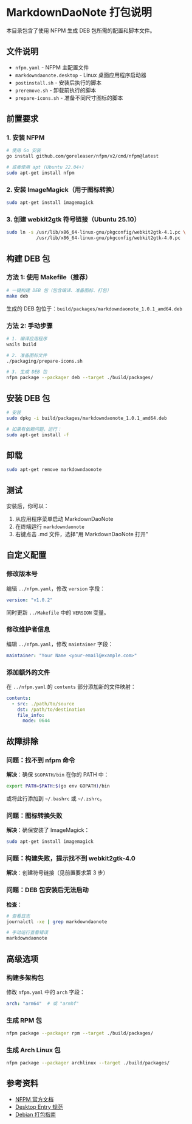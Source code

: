 # MarkdownDaoNote 打包说明

本目录包含了使用 NFPM 生成 DEB 包所需的配置和脚本文件。

## 文件说明

- `nfpm.yaml` - NFPM 主配置文件
- `markdowndaonote.desktop` - Linux 桌面应用程序启动器
- `postinstall.sh` - 安装后执行的脚本
- `preremove.sh` - 卸载前执行的脚本
- `prepare-icons.sh` - 准备不同尺寸图标的脚本

## 前置要求

### 1. 安装 NFPM

```bash
# 使用 Go 安装
go install github.com/goreleaser/nfpm/v2/cmd/nfpm@latest

# 或者使用 apt (Ubuntu 22.04+)
sudo apt-get install nfpm
```

### 2. 安装 ImageMagick（用于图标转换）

```bash
sudo apt-get install imagemagick
```

### 3. 创建 webkit2gtk 符号链接（Ubuntu 25.10）

```bash
sudo ln -s /usr/lib/x86_64-linux-gnu/pkgconfig/webkit2gtk-4.1.pc \
           /usr/lib/x86_64-linux-gnu/pkgconfig/webkit2gtk-4.0.pc
```

## 构建 DEB 包

### 方法 1: 使用 Makefile（推荐）

```bash
# 一键构建 DEB 包（包含编译、准备图标、打包）
make deb
```

生成的 DEB 包位于：`build/packages/markdowndaonote_1.0.1_amd64.deb`

### 方法 2: 手动步骤

```bash
# 1. 编译应用程序
wails build

# 2. 准备图标文件
./packaging/prepare-icons.sh

# 3. 生成 DEB 包
nfpm package --packager deb --target ./build/packages/
```

## 安装 DEB 包

```bash
# 安装
sudo dpkg -i build/packages/markdowndaonote_1.0.1_amd64.deb

# 如果有依赖问题，运行：
sudo apt-get install -f
```

## 卸载

```bash
sudo apt-get remove markdowndaonote
```

## 测试

安装后，你可以：

1. 从应用程序菜单启动 MarkdownDaoNote
2. 在终端运行 `markdowndaonote`
3. 右键点击 .md 文件，选择"用 MarkdownDaoNote 打开"

## 自定义配置

### 修改版本号

编辑 `../nfpm.yaml`，修改 `version` 字段：

```yaml
version: "v1.0.2"
```

同时更新 `../Makefile` 中的 `VERSION` 变量。

### 修改维护者信息

编辑 `../nfpm.yaml`，修改 `maintainer` 字段：

```yaml
maintainer: "Your Name <your-email@example.com>"
```

### 添加额外的文件

在 `../nfpm.yaml` 的 `contents` 部分添加新的文件映射：

```yaml
contents:
  - src: ./path/to/source
    dst: /path/to/destination
    file_info:
      mode: 0644
```

## 故障排除

### 问题：找不到 nfpm 命令

**解决**：确保 `$GOPATH/bin` 在你的 PATH 中：

```bash
export PATH=$PATH:$(go env GOPATH)/bin
```

或将此行添加到 `~/.bashrc` 或 `~/.zshrc`。

### 问题：图标转换失败

**解决**：确保安装了 ImageMagick：

```bash
sudo apt-get install imagemagick
```

### 问题：构建失败，提示找不到 webkit2gtk-4.0

**解决**：创建符号链接（见前置要求第 3 步）

### 问题：DEB 包安装后无法启动

**检查**：

```bash
# 查看日志
journalctl -xe | grep markdowndaonote

# 手动运行查看错误
markdowndaonote
```

## 高级选项

### 构建多架构包

修改 `nfpm.yaml` 中的 `arch` 字段：

```yaml
arch: "arm64"  # 或 "armhf"
```

### 生成 RPM 包

```bash
nfpm package --packager rpm --target ./build/packages/
```

### 生成 Arch Linux 包

```bash
nfpm package --packager archlinux --target ./build/packages/
```

## 参考资料

- [NFPM 官方文档](https://nfpm.goreleaser.com/)
- [Desktop Entry 规范](https://specifications.freedesktop.org/desktop-entry-spec/latest/)
- [Debian 打包指南](https://www.debian.org/doc/manuals/maint-guide/)

